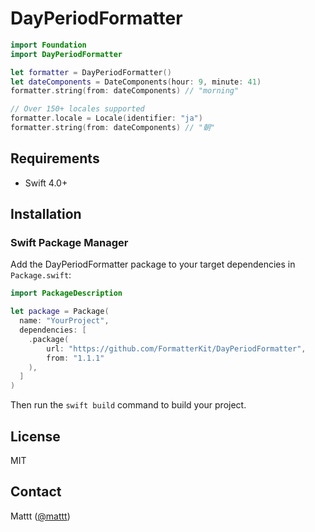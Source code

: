 # DayPeriodFormatter

```swift
import Foundation
import DayPeriodFormatter

let formatter = DayPeriodFormatter()
let dateComponents = DateComponents(hour: 9, minute: 41)
formatter.string(from: dateComponents) // "morning"

// Over 150+ locales supported
formatter.locale = Locale(identifier: "ja")
formatter.string(from: dateComponents) // "朝"
```

## Requirements

- Swift 4.0+

## Installation

### Swift Package Manager

Add the DayPeriodFormatter package to your target dependencies in `Package.swift`:

```swift
import PackageDescription

let package = Package(
  name: "YourProject",
  dependencies: [
    .package(
        url: "https://github.com/FormatterKit/DayPeriodFormatter",
        from: "1.1.1"
    ),
  ]
)
```

Then run the `swift build` command to build your project.

## License

MIT

## Contact

Mattt ([@mattt](https://twitter.com/mattt))
